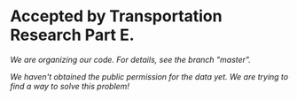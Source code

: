 # Accepted by Transportation Research Part E.
*We are organizing our code. For details, see the branch "master".*

*We haven't obtained the public permission for the data yet. We are trying to find a way to solve this problem!*

